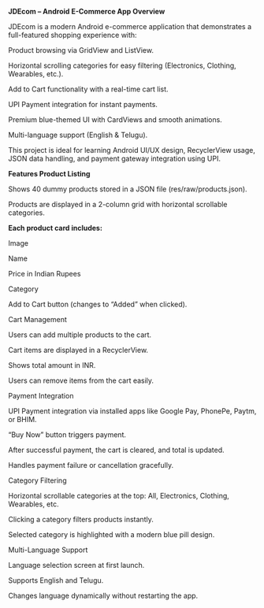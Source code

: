 **JDEcom – Android E-Commerce App
Overview**

JDEcom is a modern Android e-commerce application that demonstrates a full-featured shopping experience with:

Product browsing via GridView and ListView.

Horizontal scrolling categories for easy filtering (Electronics, Clothing, Wearables, etc.).

Add to Cart functionality with a real-time cart list.

UPI Payment integration for instant payments.

Premium blue-themed UI with CardViews and smooth animations.

Multi-language support (English & Telugu).

This project is ideal for learning Android UI/UX design, RecyclerView usage, JSON data handling, and payment gateway integration using UPI.

**Features
Product Listing**

Shows 40 dummy products stored in a JSON file (res/raw/products.json).

Products are displayed in a 2-column grid with horizontal scrollable categories.

**Each product card includes:**

Image

Name

Price in Indian Rupees

Category

Add to Cart button (changes to “Added” when clicked).

Cart Management

Users can add multiple products to the cart.

Cart items are displayed in a RecyclerView.

Shows total amount in INR.

Users can remove items from the cart easily.

Payment Integration

UPI Payment integration via installed apps like Google Pay, PhonePe, Paytm, or BHIM.

“Buy Now” button triggers payment.

After successful payment, the cart is cleared, and total is updated.

Handles payment failure or cancellation gracefully.

Category Filtering

Horizontal scrollable categories at the top: All, Electronics, Clothing, Wearables, etc.

Clicking a category filters products instantly.

Selected category is highlighted with a modern blue pill design.

Multi-Language Support

Language selection screen at first launch.

Supports English and Telugu.

Changes language dynamically without restarting the app.

